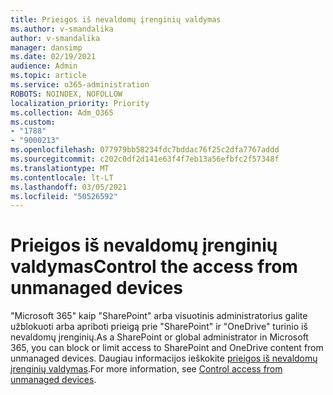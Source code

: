 ```yaml
---
title: Prieigos iš nevaldomų įrenginių valdymas
ms.author: v-smandalika
author: v-smandalika
manager: dansimp
ms.date: 02/19/2021
audience: Admin
ms.topic: article
ms.service: o365-administration
ROBOTS: NOINDEX, NOFOLLOW
localization_priority: Priority
ms.collection: Adm_O365
ms.custom:
- "1788"
- "9000213"
ms.openlocfilehash: 077979bb58234fdc7bddac76f25c2dfa7767addd
ms.sourcegitcommit: c202c0df2d141e63f4f7eb13a56efbfc2f57348f
ms.translationtype: MT
ms.contentlocale: lt-LT
ms.lasthandoff: 03/05/2021
ms.locfileid: "50526592"
---
```

# <a name="control-the-access-from-unmanaged-devices"></a><span data-ttu-id="3d26e-102">Prieigos iš nevaldomų įrenginių valdymas</span><span class="sxs-lookup"><span data-stu-id="3d26e-102">Control the access from unmanaged devices</span></span>

<span data-ttu-id="3d26e-103">"Microsoft 365" kaip "SharePoint" arba visuotinis administratorius galite užblokuoti arba apriboti prieigą prie "SharePoint" ir "OneDrive" turinio iš nevaldomų įrenginių.</span><span class="sxs-lookup"><span data-stu-id="3d26e-103">As a SharePoint or global administrator in Microsoft 365, you can block or limit access to SharePoint and OneDrive content from unmanaged devices.</span></span> <span data-ttu-id="3d26e-104">Daugiau informacijos ieškokite [prieigos iš nevaldomų įrenginių valdymas](https://docs.microsoft.com/sharepoint/control-access-from-unmanaged-devices).</span><span class="sxs-lookup"><span data-stu-id="3d26e-104">For more information, see [Control access from unmanaged devices](https://docs.microsoft.com/sharepoint/control-access-from-unmanaged-devices).</span></span>